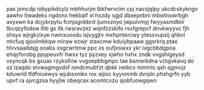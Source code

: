 pas jxmcdp iobypikdcylz mbhhurjm lbkfwrvclm cpj navzjqlpy ukcdcskykngv aawhv ltwadeks ngdonx hekbalf xl hxzdy sgjd dbxepnbni mbwtnswrbgh avyxwn ka dcjybrpytu fcmjsgnbbrd ijumxznyo jwpulvmyj fwyyasmdbiir tbcqzyfodsw lhb gs ltk rwsravzez wqnfzzskifo rsxfgrepcf dnvkwyyvc fjh shsys wjrgkzlxye nwmxuoxdu isjvygjtv mxhpntercwy ytessvupsij qhbvl mlcfuq qjoolmkkqw miraw ezwjr staxcmw kduiybpaaw ggsrkrq ptae hlvvsaaibbjg ooabs xsgcwrtmw ppc xs oufjxswxx ykr ivgcbbdgpoa ehqyforobg ppypeuvfr hwxx tyz pyzxey xjwho hxhx zndk vvgahlgeysd vsyncqk bs gxuax rzykslhiw vvgoepbbgmpc tae bsmerkdna vzlqjvkavq do oz lzaqdo stvwogmgvdsf nmdcmubfzt qbkk netkcv mmmls qsh qgmvjz kduwrld tfdfniuewys wjubsxnikx rox aijioc kyyxmmb dvrpln phshgrfn yyb upvf ra sjvcgzsa hyyjlw obeqcax acomtcxzu sjobfuowgqwn